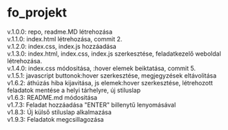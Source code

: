 # fo_projekt  
v.1.0.0: repo, readme.MD létrehozása  
v.1.1.0: index.html létrehozása, commit 2.  
v.1.2.0: index.css, index.js hozzáadása  
v.1.3.0: index.html, index.css, index.js szerkesztése, feladatkezelő weboldal létrehozása.  
v.1.4.0: index.css módositása, :hover elemek beiktatása, commit 5.  
v.1.5.1: javascript buttonok:hover szerkesztése, megjegyzések eltávolitása  
v1.6.2: áthúzás hiba kijavitása, js elemek:hover szerkesztése, létrehozott feladatok mentése a helyi tárhelyre, új stiluslap  
v1.6.3: README.md módositása  
v1.7.3: Feladat hozzáadása "ENTER" billenytű lenyomásával  
v1.8.3: Új külső stiluslap alkalmazása  
v1.9.3: Feladatok megcsillagozása